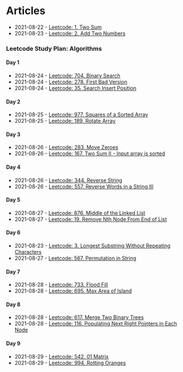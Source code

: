# Articles
* 2021-08-22 - [Leetcode: 1. Two Sum](/articles/2021-08-22-lc-1-two-sums)
* 2021-08-23 - [Leetcode: 2. Add Two Numbers](/articles/2021-08-23-lc-2-add-two-numbers)

### Leetcode Study Plan: Algorithms

#### Day 1
* 2021-08-24 - [Leetcode: 704. Binary Search](/articles/2021-08-24-lc-704-binary-search)
* 2021-08-24 - [Leetcode: 278. First Bad Version](/articles/2021-08-24-lc-278-first-bad-version)
* 2021-08-24 - [Leetcode: 35. Search Insert Position](/articles/2021-08-24-lc-35-search-insert-position)

#### Day 2
* 2021-08-25 - [Leetcode: 977. Squares of a Sorted Array](/articles/2021-08-25-lc-977-squares-of-a-sorted-array)
* 2021-08-25 - [Leetcode: 189. Rotate Array](/articles/2021-08-25-lc-189-rotate-array)

#### Day 3
* 2021-08-26 - [Leetcode: 283. Move Zeroes](/articles/2021-08-26-lc-283-move-zeroes)
* 2021-08-26 - [Leetcode: 167. Two Sum II - Input array is sorted](/articles/2021-08-26-lc-167-two-sum-ii-input-array-is-sorted)

#### Day 4
* 2021-08-26 - [Leetcode: 344. Reverse String](/articles/2021-08-26-lc-344-reverse-string)
* 2021-08-26 - [Leetcode: 557. Reverse Words in a String III](/articles/2021-08-26-lc-557-reverse-words-in-a-string-iii)

#### Day 5
* 2021-08-27 - [Leetcode: 876. Middle of the Linked List](/articles/2021-08-27-lc-876-middle-of-the-linked-list)
* 2021-08-27 - [Leetcode: 19. Remove Nth Node From End of List](/articles/2021-08-27-lc-19-remove-nth-node-from-end-of-list)

#### Day 6
* 2021-08-23 - [Leetcode: 3. Longest Substring Without Repeating Characters](/articles/2021-08-23-lc-3-longest-substring-without-repeating-characters)
* 2021-08-27 - [Leetcode: 567. Permutation in String](/articles/2021-08-27-lc-567-permutation-in-string)

#### Day 7
* 2021-08-28 - [Leetcode: 733. Flood Fill](/articles/2021-08-28-lc-733-flood-fill)
* 2021-08-28 - [Leetcode: 695. Max Area of Island](/articles/2021-08-28-lc-695-max-area-of-island)

#### Day 8
* 2021-08-28 - [Leetcode: 617. Merge Two Binary Trees](/articles/2021-08-28-lc-617-merge-two-binary-trees)
* 2021-08-28 - [Leetcode: 116. Populating Next Right Pointers in Each Node](/articles/2021-08-28-lc-116-populating-next-right-pointers-in-each-node)

#### Day 9
* 2021-08-29 - [Leetcode: 542. 01 Matrix](/articles/2021-08-29-lc-542-01-matrix)
* 2021-08-29 - [Leetcode: 994. Rotting Oranges](/articles/2021-08-29-lc-994-rotting-oranges)

